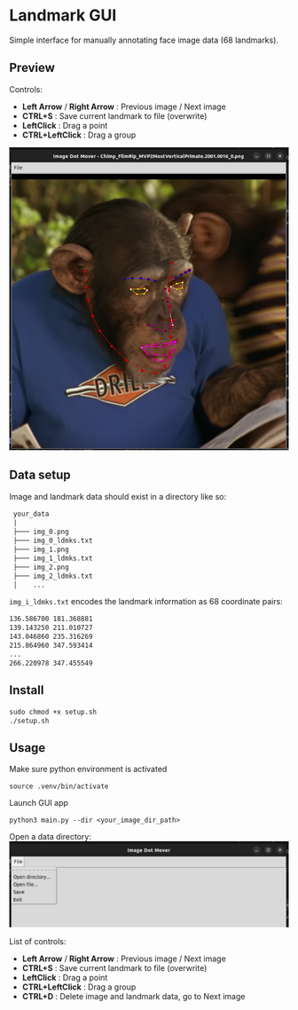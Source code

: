 # Landmark GUI

Simple interface for manually annotating face image data (68 landmarks).

## Preview

Controls:
* **Left Arrow** / **Right Arrow** : Previous image / Next image
* **CTRL+S** : Save current landmark to file (overwrite)
* **LeftClick** : Drag a point
* **CTRL+LeftClick** : Drag a group

![Preview](assets/image-1.png)


## Data setup

Image and landmark data should exist in a directory like so:
```
 your_data
 |
 ├─── img_0.png
 ├─── img_0_ldmks.txt
 ├─── img_1.png
 ├─── img_1_ldmks.txt
 ├─── img_2.png
 ├─── img_2_ldmks.txt
 │    ...
```

`img_i_ldmks.txt` encodes the landmark information as 68 coordinate pairs:
```
136.586700 181.368881
139.143250 211.010727
143.046860 235.316269
215.864960 347.593414
...
266.220978 347.455549
```


## Install

```
sudo chmod +x setup.sh
./setup.sh
```

## Usage

Make sure python environment is activated
```
source .venv/bin/activate
```

Launch GUI app
```
python3 main.py --dir <your_image_dir_path>
```

Open a data directory:
![Alt text](assets/image.png)


List of controls:
* **Left Arrow** / **Right Arrow** : Previous image / Next image
* **CTRL+S** : Save current landmark to file (overwrite)
* **LeftClick** : Drag a point
* **CTRL+LeftClick** : Drag a group
* **CTRL+D** : Delete image and landmark data, go to Next image